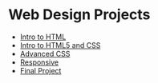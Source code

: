 # Web Design Projects

<ul>
<li><a href="HTML_noob/index.html" target="_blank">Intro to HTML </a></li>
<li><a href="HTML5_CSS_noob/index.html" target="_blank">Intro to HTML5 and CSS </a></li>
<li><a href="HTML5_advCSS_noob/index.html" target="_blank">Advanced CSS</a></li>
<li><a href="HTML_responsive/index.html" target="_blank">Responsive</a></li>
<li><a href="HTML_noob_finalproject.html" target="_blank">Final Project</a></li>
</ul>
